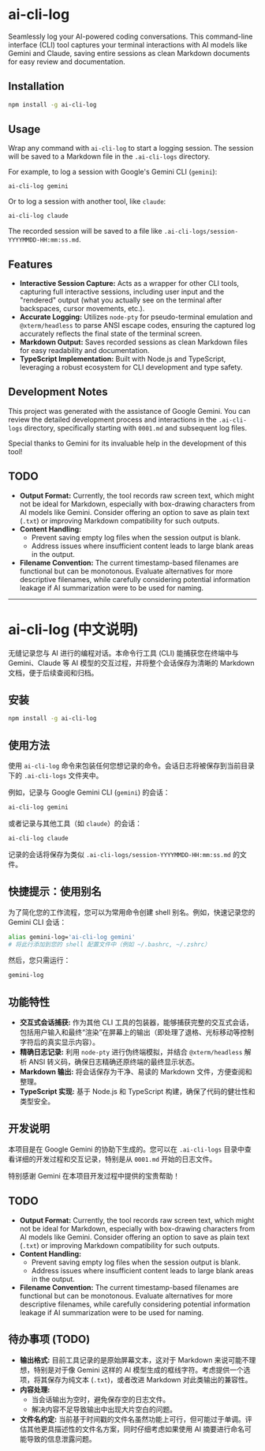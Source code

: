# ai-cli-log

Seamlessly log your AI-powered coding conversations. This command-line interface (CLI) tool captures your terminal interactions with AI models like Gemini and Claude, saving entire sessions as clean Markdown documents for easy review and documentation.

## Installation

```bash
npm install -g ai-cli-log
```

## Usage

Wrap any command with `ai-cli-log` to start a logging session. The session will be saved to a Markdown file in the `.ai-cli-logs` directory.

For example, to log a session with Google's Gemini CLI (`gemini`):

```bash
ai-cli-log gemini
```

Or to log a session with another tool, like `claude`:

```bash
ai-cli-log claude
```

The recorded session will be saved to a file like `.ai-cli-logs/session-YYYYMMDD-HH:mm:ss.md`.

## Features

*   **Interactive Session Capture:** Acts as a wrapper for other CLI tools, capturing full interactive sessions, including user input and the "rendered" output (what you actually see on the terminal after backspaces, cursor movements, etc.).
*   **Accurate Logging:** Utilizes `node-pty` for pseudo-terminal emulation and `@xterm/headless` to parse ANSI escape codes, ensuring the captured log accurately reflects the final state of the terminal screen.
*   **Markdown Output:** Saves recorded sessions as clean Markdown files for easy readability and documentation.
*   **TypeScript Implementation:** Built with Node.js and TypeScript, leveraging a robust ecosystem for CLI development and type safety.

## Development Notes

This project was generated with the assistance of Google Gemini. You can review the detailed development process and interactions in the `.ai-cli-logs` directory, specifically starting with `0001.md` and subsequent log files.

Special thanks to Gemini for its invaluable help in the development of this tool!

## TODO

*   **Output Format:** Currently, the tool records raw screen text, which might not be ideal for Markdown, especially with box-drawing characters from AI models like Gemini. Consider offering an option to save as plain text (`.txt`) or improving Markdown compatibility for such outputs.
*   **Content Handling:**
    *   Prevent saving empty log files when the session output is blank.
    *   Address issues where insufficient content leads to large blank areas in the output.
*   **Filename Convention:** The current timestamp-based filenames are functional but can be monotonous. Evaluate alternatives for more descriptive filenames, while carefully considering potential information leakage if AI summarization were to be used for naming.

---

# ai-cli-log (中文说明)

无缝记录您与 AI 进行的编程对话。本命令行工具 (CLI) 能捕获您在终端中与 Gemini、Claude 等 AI 模型的交互过程，并将整个会话保存为清晰的 Markdown 文档，便于后续查阅和归档。

## 安装

```bash
npm install -g ai-cli-log
```

## 使用方法

使用 `ai-cli-log` 命令来包装任何您想记录的命令。会话日志将被保存到当前目录下的 `.ai-cli-logs` 文件夹中。

例如，记录与 Google Gemini CLI (`gemini`) 的会话：

```bash
ai-cli-log gemini
```

或者记录与其他工具（如 `claude`）的会话：

```bash
ai-cli-log claude
```

记录的会话将保存为类似 `.ai-cli-logs/session-YYYYMMDD-HH:mm:ss.md` 的文件。

## 快捷提示：使用别名

为了简化您的工作流程，您可以为常用命令创建 shell 别名。例如，快速记录您的 Gemini CLI 会话：

```bash
alias gemini-log='ai-cli-log gemini'
# 将此行添加到您的 shell 配置文件中（例如 ~/.bashrc, ~/.zshrc）
```

然后，您只需运行：

```bash
gemini-log
```

## 功能特性

*   **交互式会话捕获:** 作为其他 CLI 工具的包装器，能够捕获完整的交互式会话，包括用户输入和最终“渲染”在屏幕上的输出（即处理了退格、光标移动等控制字符后的真实显示内容）。
*   **精确日志记录:** 利用 `node-pty` 进行伪终端模拟，并结合 `@xterm/headless` 解析 ANSI 转义码，确保日志精确还原终端的最终显示状态。
*   **Markdown 输出:** 将会话保存为干净、易读的 Markdown 文件，方便查阅和整理。
*   **TypeScript 实现:** 基于 Node.js 和 TypeScript 构建，确保了代码的健壮性和类型安全。

## 开发说明

本项目是在 Google Gemini 的协助下生成的。您可以在 `.ai-cli-logs` 目录中查看详细的开发过程和交互记录，特别是从 `0001.md` 开始的日志文件。

特别感谢 Gemini 在本项目开发过程中提供的宝贵帮助！

## TODO

*   **Output Format:** Currently, the tool records raw screen text, which might not be ideal for Markdown, especially with box-drawing characters from AI models like Gemini. Consider offering an option to save as plain text (`.txt`) or improving Markdown compatibility for such outputs.
*   **Content Handling:**
    *   Prevent saving empty log files when the session output is blank.
    *   Address issues where insufficient content leads to large blank areas in the output.
*   **Filename Convention:** The current timestamp-based filenames are functional but can be monotonous. Evaluate alternatives for more descriptive filenames, while carefully considering potential information leakage if AI summarization were to be used for naming.

## 待办事项 (TODO)

*   **输出格式:** 目前工具记录的是原始屏幕文本，这对于 Markdown 来说可能不理想，特别是对于像 Gemini 这样的 AI 模型生成的框线字符。考虑提供一个选项，将其保存为纯文本 (`.txt`)，或者改进 Markdown 对此类输出的兼容性。
*   **内容处理:**
    *   当会话输出为空时，避免保存空的日志文件。
    *   解决内容不足导致输出中出现大片空白的问题。
*   **文件名约定:** 当前基于时间戳的文件名虽然功能上可行，但可能过于单调。评估其他更具描述性的文件名方案，同时仔细考虑如果使用 AI 摘要进行命名可能导致的信息泄露问题。
